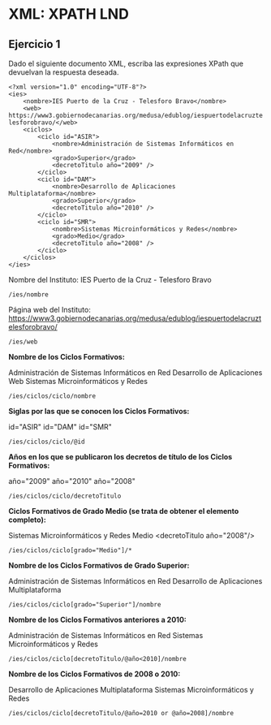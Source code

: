 # XML: XPATH LND

## Ejercicio 1

Dado el siguiente documento XML, escriba las expresiones XPath que devuelvan la respuesta
deseada.

    <?xml version="1.0" encoding="UTF-8"?>
    <ies>
        <nombre>IES Puerto de la Cruz - Telesforo Bravo</nombre>
        <web>
    https://www3.gobiernodecanarias.org/medusa/edublog/iespuertodelacruzte
    lesforobravo/</web>
        <ciclos>
            <ciclo id="ASIR">
                <nombre>Administración de Sistemas Informáticos en Red</nombre>
                <grado>Superior</grado>
                <decretoTitulo año="2009" />
            </ciclo>
            <ciclo id="DAM">
                <nombre>Desarrollo de Aplicaciones Multiplataforma</nombre>
                <grado>Superior</grado>
                <decretoTitulo año="2010" />
            </ciclo>
            <ciclo id="SMR">
                <nombre>Sistemas Microinformáticos y Redes</nombre>
                <grado>Medio</grado>
                <decretoTitulo año="2008" />
            </ciclo>
        </ciclos>
    </ies>

Nombre del Instituto:
<nombre> IES Puerto de la Cruz - Telesforo Bravo </nombre>

    /ies/nombre

Página web del Instituto:
https://www3.gobiernodecanarias.org/medusa/edublog/iespuertodelacruztelesforobravo/

    /ies/web

**Nombre de los Ciclos Formativos:**

Administración de Sistemas Informáticos en Red Desarrollo de Aplicaciones Web Sistemas
Microinformáticos y Redes

    /ies/ciclos/ciclo/nombre

**Siglas por las que se conocen los Ciclos Formativos:**

id="ASIR" id="DAM" id="SMR"

    /ies/ciclos/ciclo/@id

**Años en los que se publicaron los decretos de título de los Ciclos Formativos:**

año="2009" año="2010" año="2008"

    /ies/ciclos/ciclo/decretoTitulo

**Ciclos Formativos de Grado Medio (se trata de obtener el elemento <ciclo> completo):**

<ciclo id="SMR"> <nombre>Sistemas Microinformáticos y Redes</nombre>
<grado>Medio</grado> <decretoTitulo año="2008"/> </ciclo>

    /ies/ciclos/ciclo[grado="Medio"]/*

**Nombre de los Ciclos Formativos de Grado Superior:**

<nombre>Administración de Sistemas Informáticos en Red</nombre> <nombre>Desarrollo de
Aplicaciones Multiplataforma</nombre>

    /ies/ciclos/ciclo[grado="Superior"]/nombre

**Nombre de los Ciclos Formativos anteriores a 2010:**

Administración de Sistemas Informáticos en Red Sistemas Microinformáticos y Redes

    /ies/ciclos/ciclo[decretoTitulo/@año<2010]/nombre

**Nombre de los Ciclos Formativos de 2008 o 2010:**

Desarrollo de Aplicaciones Multiplataforma Sistemas Microinformáticos y Redes

    /ies/ciclos/ciclo[decretoTitulo/@año=2010 or @año=2008]/nombre

